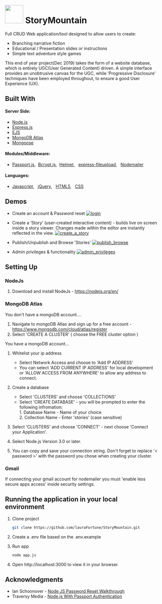 
# <img src="https://user-images.githubusercontent.com/48602973/74787675-a9341400-52a7-11ea-83ec-7fb9adc21713.png" width="60">  StoryMountain 

Full CRUD Web application/tool designed to allow users to create:
- Branching narrative fiction
- Educational / Presentation slides or instructions
- Simple text adventure style games

This end of year project(Dec 2019) takes the form of a website database, which  is entirely UGC(User Generated Content) driven. A simple interface provides an unobtrusive canvas for the UGC, while ‘Progressive Disclosure’ techniques have been employed throughout, to ensure a good User Experience (UX).
<br>

## Built With

#### Server Side:
- [Node.js](https://nodejs.org/)
- [Express.js](https://expressjs.com/)
- [EJS](https://ejs.co)
- [MongoDB Atlas](https://www.mongodb.com/)
- [Mongoose](https://mongoosejs.com)

#### Modules/Middleware:
- [Passport.js](http://www.passportjs.org/), &nbsp;[Bcrypt.js](https://www.npmjs.com/package/bcryptjs), &nbsp;[Helmet](https://www.npmjs.com/package/helmet), &nbsp; [express-fileupload](https://www.npmjs.com/package/express-fileupload), &nbsp; [Nodemailer](https://www.npmjs.com/package/nodemailer)

#### Languages:
- [Javascript](https://developer.mozilla.org/en-US/docs/Web/JavaScript),  &nbsp; [jQuery](https://jquery.com), &nbsp; [HTML5](https://developer.mozilla.org/en-US/docs/Web/Guide/HTML/HTML5), &nbsp; [CSS](https://developer.mozilla.org/en-US/docs/Web/CSS)


## Demos 

- Create an account & Password reset
[![login](https://user-images.githubusercontent.com/48602973/74594555-d1194280-502f-11ea-993d-0e15976e1680.png)](https://youtu.be/M65T6nCV3J8)

- Create a ‘Story’ (user-created interactive content) - builds live on screen inside a story viewer. Changes made within the editor are instantly reflected in the view. 
[![create_a_story](https://user-images.githubusercontent.com/48602973/74594556-d70f2380-502f-11ea-98fb-0c0e19009fe9.png)](https://youtu.be/VTrTGc2JiT4)

- Publish/Unpublish and Browse 'Stories'
[![publish_browse](https://user-images.githubusercontent.com/48602973/74594561-de363180-502f-11ea-8b42-bee12ca617d2.png)](https://youtu.be/fq1SHmnzz64)

- Admin privileges & functionality
[![admin_privileges](https://user-images.githubusercontent.com/48602973/74594566-e2fae580-502f-11ea-96bc-b7dca672df0c.png)](https://youtu.be/7lz0Dd19cvI)


## Setting Up

### NodeJs
1. Download and install NodeJs - https://nodejs.org/en/

### MongoDB Atlas

You don't have a mongoDB account....
   1. Navigate to mongoDB Atlas and sign up for a free account - https://www.mongodb.com/cloud/atlas/register
   2. Select 'CREATE A CLUSTER' ( choose the FREE cluster option )

You have a mongoDB account...
   
   1. Whitelist your ip address
      - Select Network Access and choose to 'Add IP ADDRESS'
      - You can select 'ADD CURRENT IP ADDRESS' for local development or 'ALLOW ACCESS FROM ANYWHERE' to allow any address to connect.
      
   2. Create a database
      - Select 'CLUSTERS' and choose 'COLLECTIONS'
      - Select 'CREATE DATABASE' - you will be prompted to enter the following infromation:<br>
            1. Database Name - Name of your choice<br>
            2. Collection Name - Enter 'stories' (case sensitive)
   3. Select 'CLUSTERS' and choose 'CONNECT' - next choose 'Connect your Application'.
   4. Select Node.js Version 3.0 or later.
   5. You can copy and save your connection string. Don't forget to replace '< password >' with the password you chose when creating your cluster.
   
### Gmail

If connecting your gmail account for nodemailer you must 'enable less secure apps access' inside security settings.<br>


## Running the application in your local environment

1. Clone project 

   ```bash
   git clone https://github.com/lauraFortune/StoryMountain.git
   ```
2. Create a .env file based on the .env.example

3. Run app

   ```bash
   node app.js
   ```
   
4. Open http://localhost:3000 to view it in your browser.<br>

## Acknowledgments
- Ian Schoonover - [Node JS Password Reset Walkthrough](https://www.youtube.com/watch?v=UV9FvlTySGg)
- Traversy Media - [Node.js With Passport Authentication](https://www.youtube.com/watch?v=6FOq4cUdH8k)




































